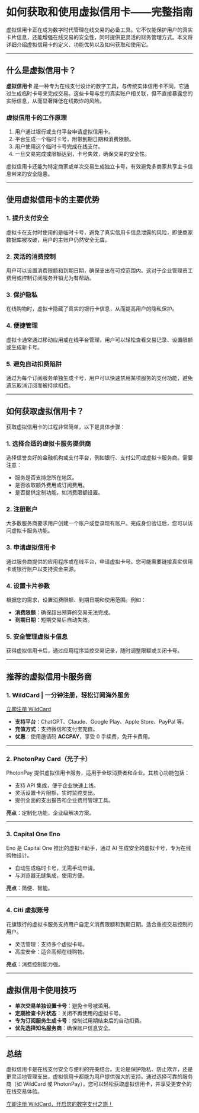 # 如何获取和使用虚拟信用卡——完整指南

虚拟信用卡正在成为数字时代管理在线交易的必备工具。它不仅能保护用户的真实卡片信息，还能增强在线交易的安全性，同时提供更灵活的财务管理方式。本文将详细介绍虚拟信用卡的定义、功能优势以及如何获取和使用它。

---

## 什么是虚拟信用卡？

**虚拟信用卡** 是一种专为在线支付设计的数字工具，与传统实体信用卡不同，它通过生成临时卡号来完成交易。这些卡号与您的真实账户相关联，但不直接暴露您的实际信息，从而显著降低在线欺诈的风险。

### 虚拟信用卡的工作原理

1. 用户通过银行或支付平台申请虚拟信用卡。
2. 平台生成一个临时卡号，附带到期日期和消费限额。
3. 用户使用这个临时卡号完成在线支付。
4. 一旦交易完成或限额达到，卡号失效，确保交易的安全性。

虚拟信用卡还能为特定商家或单次交易生成独立卡号，有效避免多商家共享主卡信息带来的安全隐患。

---

## 使用虚拟信用卡的主要优势

### 1. **提升支付安全**
虚拟卡在支付时使用的是临时卡号，避免了真实信用卡信息泄露的风险，即使商家数据库被攻破，用户的主账户仍然安全无虞。

### 2. **灵活的消费控制**
用户可以设置消费限额和到期日期，确保支出在可控范围内。这对于企业管理员工费用或控制订阅服务开销尤为有帮助。

### 3. **保护隐私**
在线购物时，虚拟卡隐藏了真实的银行卡信息，从而提高用户的隐私保护。

### 4. **便捷管理**
虚拟卡通常通过移动应用或在线平台管理，用户可以轻松查看交易记录、设置限额或生成新卡号。

### 5. **避免自动扣费陷阱**
通过为每个订阅服务单独生成卡号，用户可以快速禁用某项服务的支付功能，避免遗忘取消订阅而被持续扣费。

---

## 如何获取虚拟信用卡？

获取虚拟信用卡的过程非常简单，以下是具体步骤：

### **1. 选择合适的虚拟卡服务提供商**
选择信誉良好的金融机构或支付平台，例如银行、支付公司或虚拟卡服务商。需要注意：
- 服务是否支持您所在地区。
- 是否收取额外费用或订阅费用。
- 是否提供定制功能，如消费限额设置。

### **2. 注册账户**
大多数服务商要求用户创建一个账户或登录现有账户。完成身份验证后，您可以访问虚拟卡服务功能。

### **3. 申请虚拟信用卡**
通过服务商提供的应用程序或在线平台，申请虚拟卡号。您可能需要链接真实信用卡或银行账户以支持资金来源。

### **4. 设置卡片参数**
根据您的需求，设置消费限额、到期日期和使用范围。例如：
- **消费限额**：确保超出预算的交易无法完成。
- **到期日期**：短期交易后自动失效。

### **5. 安全管理虚拟卡信息**
获得虚拟信用卡后，通过应用程序监控交易记录，随时调整限额或关闭卡号。

---

## 推荐的虚拟信用卡服务商

### 1. **WildCard | 一分钟注册，轻松订阅海外服务**
[立即注册 WildCard](https://bit.ly/bewildcard)  
- **支持平台**：ChatGPT、Claude、Google Play、Apple Store、PayPal 等。
- **充值方式**：支持微信和支付宝充值。
- **优惠**：使用邀请码 **ACCPAY**，享受 0 手续费，免开卡费用。

---

### 2. **PhotonPay Card（光子卡）**
PhotonPay 提供虚拟信用卡服务，适用于全球消费者和企业。其核心功能包括：
- 支持 API 集成，便于企业快速上线。
- 灵活设置卡片限额，实时监控支出。
- 提供全面的支出报告和企业费用管理工具。

**亮点**：定制化功能，企业级解决方案。  


---

### 3. **Capital One Eno**
Eno 是 Capital One 推出的虚拟卡助手，通过 AI 生成安全的虚拟卡号，专为在线购物设计。
- 自动生成临时卡号，无需手动申请。
- 与浏览器无缝集成，使用方便。

**亮点**：简便、智能。  


---

### 4. **Citi 虚拟账号**
花旗银行的虚拟卡服务支持用户自定义消费限额和到期日期。适合重视交易控制的用户。
- 灵活管理：支持多个虚拟卡号。
- 高度安全：适合高频在线购物。

**亮点**：消费控制能力强。  


---

## 虚拟信用卡使用技巧

- **单次交易单独设置卡号**：避免卡号被滥用。
- **定期检查卡片状态**：关闭不再使用的虚拟卡号。
- **专为订阅服务生成卡号**：控制试用期结束后的自动扣费。
- **优先选择知名服务商**：确保账户信息安全。

---

## 总结

虚拟信用卡是在线支付安全与便利的完美结合。无论是保护隐私、防止欺诈，还是更灵活地管理支出，虚拟信用卡都能为用户提供强大的支持。通过选择可靠的服务商（如 WildCard 或 PhotonPay），您可以轻松获取虚拟信用卡，并享受更安全的在线交易体验。

[立即注册 WildCard，开启您的数字支付之旅！](https://bit.ly/bewildcard)
